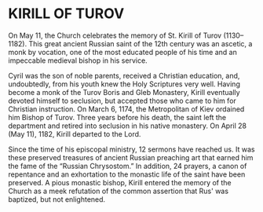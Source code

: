 # KIRILL OF TUROV

On May 11, the Church celebrates the memory of St. Kirill of Turov (1130–1182). This great ancient Russian saint of the 12th century was an ascetic, a monk by vocation, one of the most educated people of his time and an impeccable medieval bishop in his service.

Cyril was the son of noble parents, received a Christian education, and, undoubtedly, from his youth knew the Holy Scriptures very well. Having become a monk of the Turov Boris and Gleb Monastery, Kirill eventually devoted himself to seclusion, but accepted those who came to him for Christian instruction. On March 6, 1174, the Metropolitan of Kiev ordained him Bishop of Turov. Three years before his death, the saint left the department and retired into seclusion in his native monastery. On April 28 (May 11), 1182, Kirill departed to the Lord.

Since the time of his episcopal ministry, 12 sermons have reached us. It was these preserved treasures of ancient Russian preaching art that earned him the fame of the “Russian Chrysostom.” In addition, 24 prayers, a canon of repentance and an exhortation to the monastic life of the saint have been preserved. A pious monastic bishop, Kirill entered the memory of the Church as a meek refutation of the common assertion that Rus' was baptized, but not enlightened.
